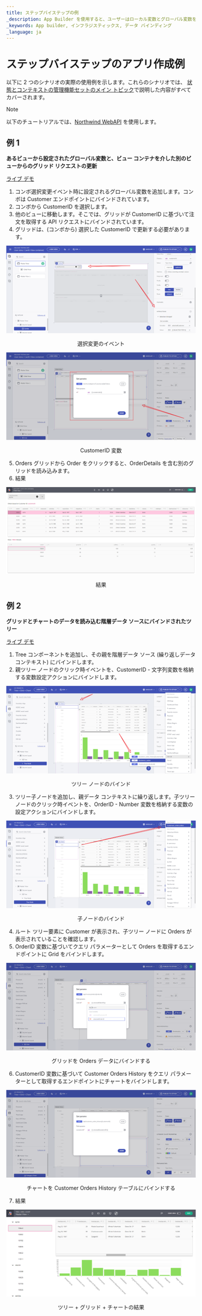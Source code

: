 ```yaml
---
title: ステップバイステップの例 
_description: App Builder を使用すると、ユーザーはローカル変数とグローバル変数を使用して、さまざまなデータを保存してアプリの状態を管理できるようになります。
_keywords: App builder, インフラジスティックス, データ バインディング
_language: ja
---
```


# ステップバイステップのアプリ作成例

以下に 2 つのシナリオの実際の使用例を示します。これらのシナリオでは、 [状態とコンテキストの管理機能セットのメイン トピック](master-detail.md)で説明した内容がすべてカバーされます。

> [!NOTE]
> 以下のチュートリアルでは、[Northwind WebAPI](https://data-northwind.indigo.design/swagger/index.html) を使用します。

## 例 1

**あるビューから設定されたグローバル変数と、ビュー コンテナを介した別のビューからのグリッド リクエストの更新**

[ライブ デモ](https://appbuilder.indigo.design/app/1dt9w1qd7wx5/preview)

1. コンボ選択変更イベント時に設定されるグローバル変数を追加します。コンボは Customer エンドポイントにバインドされています。
2. コンボから CustomerID を選択します。
3. 他のビューに移動します。そこでは、グリッドが CustomerID に基づいて注文を取得する API リクエストにバインドされています。 
4. グリッドは、(コンボから) 選択した CustomerID で更新する必要があります。 

<img src="../images/state-and-context/18.png" srcset="../images/state-and-context/18.png 2x" />
<p style="text-align:center;">選択変更のイベント</p>

<img src="../images/state-and-context/20.png" srcset="../images/state-and-context/20.png 2x" />
<p style="text-align:center;">CustomerID 変数</p>

5. Orders グリッドから Order をクリックすると、OrderDetails を含む別のグリッドを読み込みます。 
6. 結果 

<img src="../images/state-and-context/21.png" srcset="../images/state-and-context/21.png 2x" />
<p style="text-align:center;">結果</p>
  
## 例 2

**グリッドとチャートのデータを読み込む階層データ ソースにバインドされたツリー** 

[ライブ デモ](https://appbuilder.indigo.design/app/orqsz4t3w5l2/preview)

1. Tree コンポーネントを追加し、その親を階層データ ソース (繰り返しデータ コンテキスト) にバインドします。 
2. 親ツリー ノードのクリック時イベントを、CustomerID - 文字列変数を格納する変数設定アクションにバインドします。 

<img src="../images/state-and-context/22.png" srcset="../images/state-and-context/22.png 2x" />
<p style="text-align:center;">ツリー ノードのバインド</p>

3. ツリー子ノードを追加し、親データ コンテキストに繰り返します。子ツリー ノードのクリック時イベントを、OrderID - Number 変数を格納する変数の設定アクションにバインドします。 

<img src="../images/state-and-context/23.png" srcset="../images/state-and-context/23.png 2x" />
<p style="text-align:center;">子ノードのバインド</p>

4. ルート ツリー要素に Customer が表示され、子ツリー ノードに Orders が表示されていることを確認します。 
5. OrderID 変数に基づいてクエリ パラメーターとして Orders を取得するエンドポイントに Grid をバインドします。 

<img src="../images/state-and-context/24.png" srcset="../images/state-and-context/24.png 2x" />
<p style="text-align:center;">グリッドを Orders データにバインドする</p>

6. CustomerID 変数に基づいて Customer Orders History をクエリ パラメーターとして取得するエンドポイントにチャートをバインドします。 

<img src="../images/state-and-context/25.png" srcset="../images/state-and-context/25.png 2x" />
<p style="text-align:center;">チャートを Customer Orders History テーブルにバインドする</p>

7. 結果 

<img src="../images/state-and-context/26.png" srcset="../images/state-and-context/26.png 2x" />
<p style="text-align:center;">ツリー + グリッド + チャートの結果</p>
